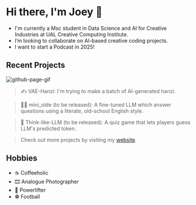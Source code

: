 # Hi there, I'm Joey 👋
- I'm currently a Msc student in Data Science and AI for Creative Industries at UAL Creative Computing Institute.
- I’m looking to collaborate on AI-based creative coding projects.
- I want to start a Podcast in 2025!

## Recent Projects
![github-page-gif](https://github.com/user-attachments/assets/be651831-9f7d-4b16-8e3a-d072c9f2378d)
> ✍️ VAE-Hanzi: I'm trying to make a batch of AI-generated hanzi.

> 👴🏻 mini_olde (to be released): A fine-tuned LLM which answer questions using a literate, old-school English style.

> 🙋 Think-like-LLM (to be released): A quiz game that lets players guess LLM's predicted token.

> Check out more projects by visiting my [website](https://zhouyuyangjoey.com/).

## Hobbies
- ☕️ Coffeeholic
- 🎞️ Analogue Photographer
- 💪 Powerlifter
- ⚽️ Football
